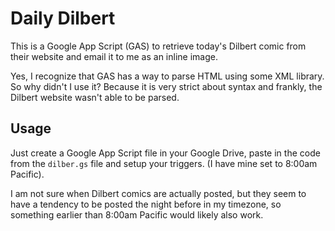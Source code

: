 # Daily Dilbert

This is a Google App Script (GAS) to retrieve today's Dilbert comic from their website
and email it to me as an inline image.

Yes, I recognize that GAS has a way to parse HTML using some XML library. So why
didn't I use it? Because it is very strict about syntax and frankly, the Dilbert
website wasn't able to be parsed.

## Usage

Just create a Google App Script file in your Google Drive, paste in the code
from the `dilber.gs` file and setup your triggers. (I have mine set to 8:00am
Pacific).

I am not sure when Dilbert comics are actually posted, but they seem to have a
tendency to be posted the night before in my timezone, so something earlier than
8:00am Pacific would likely also work.
